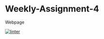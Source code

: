 # Weekly-Assignment-4
Webpage

 [![linter](https://github.com/Aliza-Shaikh/Assignment-4/workflows/linter/badge.svg)](https://github.com/marketplace/actions/super-linter)

